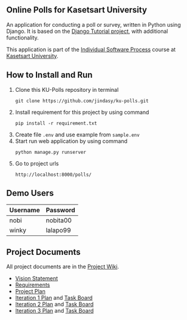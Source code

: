 ## Online Polls for Kasetsart University

An application for conducting a poll or survey, written in Python using Django. It is based on the [Django Tutorial project][django-tutorial],
with additional functionality.

This application is part of the [Individual Software Process](https://cpske.github.io/ISP) course at [Kasetsart University](https://ku.ac.th).

## How to Install and Run

1. Clone this KU-Polls repository in terminal
    ```
    git clone https://github.com/jindasy/ku-polls.git
    ```
2. Install requirement for this project by using command
    ```
    pip install -r requirement.txt
    ```
3. Create file `.env` and use example from `sample.env`
4. Start run web application by using command
   ```
   python manage.py runserver
   ```
5. Go to project urls
   ```
   http://localhost:8000/polls/
   ```

## Demo Users
| Username | Password |
|----------|----------|
| nobi     | nobita00 |
| winky    | lalapo99 |

## Project Documents
All project documents are in the [Project Wiki](../../wiki/Home).
- [Vision Statement](../../wiki/Vision%20Statement)
- [Requirements](../../wiki/Requirements)
- [Project Plan](../../wiki/Development%20Plan)
- [Iteration 1 Plan](../../wiki/Iteration%201%20Plan) and [Task Board](https://github.com/users/jindasy/projects/2/views/2)
- [Iteration 2 Plan](../../wiki/Iteration%202%20Plan) and [Task Board](https://github.com/users/jindasy/projects/2/views/3)
- [Iteration 3 Plan](../../wiki/Iteration%203%20Plan) and [Task Board](https://github.com/users/jindasy/projects/2/views/4)

[django-tutorial]: https://docs.djangoproject.com/en/4.1/intro/tutorial01/
